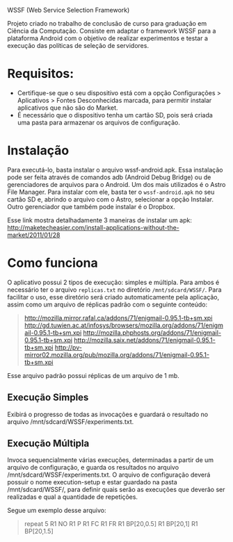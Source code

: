 WSSF (Web Service Selection Framework)

Projeto criado no trabalho de conclusão de curso para graduação em Ciência da Computação.
Consiste em adaptar o framework WSSF para a plataforma Android com o objetivo de realizar experimentos e testar a execução das políticas de seleção de servidores.


# Requisitos:
 - Certifique-se que o seu dispositivo está com a opção Configurações > Aplicativos > Fontes Desconhecidas marcada, para permitir instalar aplicativos que não são do Market.
 - É necessário que o dispositivo tenha um cartão SD, pois será criada uma pasta para armazenar os arquivos de configuração.

# Instalação

Para executá-lo, basta instalar o arquivo wssf-android.apk. Essa instalação pode ser feita através de comandos adb (Android Debug Bridge) ou de gerenciadores de arquivos para o Android.
Um dos mais utilizados é o Astro File Manager. Para instalar com ele, basta ter o `wssf-android.apk` no seu cartão SD e, abrindo o arquivo com o Astro, selecionar a opção Instalar.
Outro gerenciador que também pode instalar é o Dropbox.

Esse link mostra detalhadamente 3 maneiras de instalar um apk:
http://maketecheasier.com/install-applications-without-the-market/2011/01/28

# Como funciona

O aplicativo possui 2 tipos de execução: simples e múltipla. Para ambos é necessário ter o arquivo `replicas.txt` no diretório `/mnt/sdcard/WSSF/`. Para facilitar o uso, esse diretório será criado automaticamente pela aplicação, assim como um arquivo de réplicas padrão com o seguinte conteúdo:

> http://mozilla.mirror.rafal.ca/addons/71/enigmail-0.95.1-tb+sm.xpi
> http://gd.tuwien.ac.at/infosys/browsers/mozilla.org/addons/71/enigmail-0.95.1-tb+sm.xpi
> http://mozilla.phphosts.org/addons/71/enigmail-0.95.1-tb+sm.xpi
> http://mozilla.saix.net/addons/71/enigmail-0.95.1-tb+sm.xpi
> http://pv-mirror02.mozilla.org/pub/mozilla.org/addons/71/enigmail-0.95.1-tb+sm.xpi

Esse arquivo padrão possui réplicas de um arquivo de 1 mb.

## Execução Simples
 Exibirá o progresso de todas as invocações e guardará o resultado no arquivo /mnt/sdcard/WSSF/experiments.txt.

## Execução Múltipla
 Invoca sequencialmente várias execuções, determinadas a partir de um arquivo de configuração, e guarda os resultados no arquivo /mnt/sdcard/WSSF/experiments.txt.
 O arquivo de configuração deverá possuir o nome execution-setup e estar guardado na pasta /mnt/sdcard/WSSF/, para definir quais serão as execuções que deverão ser realizadas e qual a quantidade de repetições.
 
 Segue um exemplo desse arquivo:

> repeat 5
> R1 NO
> R1 P
> R1 FC
> R1 FR
> R1 BP[20,0.5]
> R1 BP[20,1]
> R1 BP[20,1.5]


